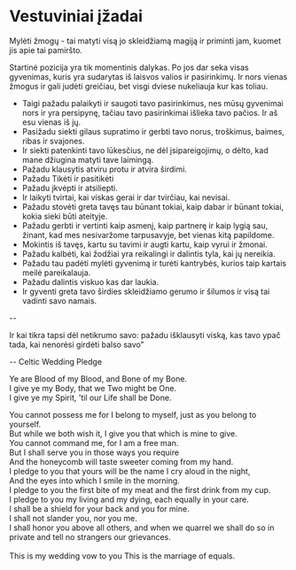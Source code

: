 # Vestuviniai įžadai

Mylėti žmogų - tai matyti visą jo skleidžiamą magiją ir priminti jam, kuomet jis apie tai pamiršto.

Startinė pozicija yra tik momentinis dalykas. Po jos dar seka visas gyvenimas, kuris yra sudarytas iš laisvos valios ir pasirinkimų. Ir nors vienas žmogus ir gali judėti greičiau, bet visgi dviese nukeliauja kur kas toliau.

* Taigi pažadu palaikyti ir saugoti tavo pasirinkimus, nes mūsų gyvenimai nors ir yra persipynę, tačiau tavo pasirinkimai išlieka tavo pačios. Ir aš esu vienas iš jų.&#x20;
* Pasižadu siekti gilaus supratimo ir gerbti tavo norus, troškimus, baimes, ribas ir svajones.&#x20;
* Ir siekti patenkinti tavo lūkesčius, ne dėl įsipareigojimų, o dėlto, kad mane džiugina matyti tave laimingą.&#x20;
* Pažadu klausytis atviru protu ir atvira širdimi.&#x20;
* Pažadu Tikėti ir pasitikėti&#x20;
* Pažadu įkvėpti ir atsiliepti.&#x20;
* Ir laikyti tvirtai, kai viskas gerai ir dar tvirčiau, kai nevisai.&#x20;
* Pažadu stovėti greta tavęs tau būnant tokiai, kaip dabar ir būnant tokiai, kokia sieki būti ateityje.&#x20;
* Pažadu gerbti ir vertinti kaip asmenį, kaip partnerę ir kaip lygią sau, žinant, kad mes nesivaržome tarpusavyje, bet vienas kitą papildome.&#x20;
* Mokintis iš tavęs, kartu su tavimi ir augti kartu, kaip vyrui ir žmonai.&#x20;
* Pažadu kalbėti, kai žodžiai yra reikalingi ir dalintis tyla, kai jų nereikia.&#x20;
* Pažadu tau padėti mylėti gyvenimą ir turėti kantrybės, kurios taip kartais meilė pareikalauja.&#x20;
* Pažadu dalintis viskuo kas dar laukia.&#x20;
* Ir gyventi greta tavo širdies skleidžiamo gerumo ir šilumos ir visą tai vadinti savo namais.

\--

Ir kai tikra tapsi dėl netikrumo savo: pažadu išklausyti viską, kas tavo ypač tada, kai nenorėsi girdėti balso savo”

\-- Celtic Wedding Pledge

Ye are Blood of my Blood, and Bone of my Bone. \
I give ye my Body, that we Two might be One. \
I give ye my Spirit, 'til our Life shall be Done.

You cannot possess me for I belong to myself, just as you belong to yourself. \
But while we both wish it, I give you that which is mine to give. \
You cannot command me, for I am a free man. \
But I shall serve you in those ways you require \
And the honeycomb will taste sweeter coming from my hand. \
I pledge to you that yours will be the name I cry aloud in the night, \
And the eyes into which I smile in the morning. \
I pledge to you the first bite of my meat and the first drink from my cup. \
I pledge to you my living and my dying, each equally in your care. \
I shall be a shield for your back and you for mine. \
I shall not slander you, nor you me. \
I shall honor you above all others, and when we quarrel we shall do so in private and tell no strangers our grievances.\
\
This is my wedding vow to you This is the marriage of equals.

